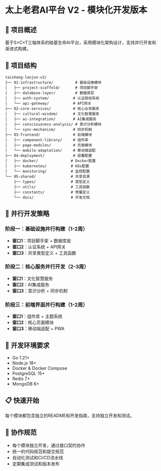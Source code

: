 # 太上老君AI平台 V2 - 模块化开发版本

## 🎯 项目概述

基于S×C×T三轴体系的硅基生命AI平台，采用模块化架构设计，支持并行开发和渐进式构建。

## 📁 项目结构

```
taishang-laojun-v2/
├── 01-infrastructure/          # 基础设施模块
│   ├── project-scaffold/       # 项目脚手架
│   ├── database-layer/         # 数据库层
│   ├── auth-system/           # 认证授权系统
│   └── api-gateway/           # API网关
├── 02-core-services/          # 核心业务服务
│   ├── cultural-wisdom/       # 文化智慧服务
│   ├── ai-integration/        # AI集成服务
│   ├── consciousness-analysis/ # 意识分析模块
│   └── sync-mechanism/        # 同步机制
├── 03-frontend/               # 前端模块
│   ├── component-library/     # 组件库
│   ├── page-modules/          # 页面模块
│   └── mobile-adaptation/     # 移动端适配
├── 04-deployment/             # 部署配置
│   ├── docker/               # Docker配置
│   ├── kubernetes/           # K8s配置
│   └── monitoring/           # 监控配置
└── 05-shared/                # 共享资源
    ├── types/                # 类型定义
    ├── utils/                # 工具函数
    ├── constants/            # 常量定义
    └── docs/                 # 开发文档
```

## 🚀 并行开发策略

### 阶段一：基础设施并行构建（1-2周）
- **窗口1**：项目脚手架 + 数据库层
- **窗口2**：认证系统 + API网关
- **窗口3**：共享类型定义 + 工具函数

### 阶段二：核心服务并行开发（2-3周）
- **窗口1**：文化智慧服务
- **窗口2**：AI集成服务
- **窗口3**：意识分析 + 同步机制

### 阶段三：前端界面并行构建（1-2周）
- **窗口1**：组件库 + 主题系统
- **窗口2**：核心页面模块
- **窗口3**：移动端适配 + PWA

## 🔧 开发环境要求

- Go 1.21+
- Node.js 18+
- Docker & Docker Compose
- PostgreSQL 15+
- Redis 7+
- MongoDB 6+

## 📋 快速开始

每个模块都包含独立的README和开发指南，支持独立开发和测试。

## 🤝 协作规范

- 每个模块独立开发，通过接口契约协作
- 统一的代码规范和提交规范
- 自动化测试和CI/CD流水线
- 定期集成测试和版本发布